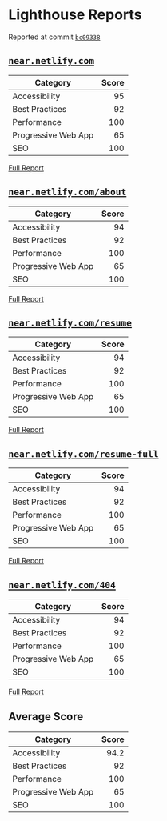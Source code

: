 # Lighthouse Reports

Reported at commit [`bc09338`](https://github.com/NearHuscarl/portfolio/commit/bc093383de3870657849effeae8f680315371dca)

## [`near.netlify.com`](https://near.netlify.com)

| Category | Score |
|----------|------:|
| Accessibility | 95 |
| Best Practices | 92 |
| Performance | 100 |
| Progressive Web App | 65 |
| SEO | 100 |

[Full Report](https://htmlpreview.github.io/?https://github.com/NearHuscarl/portfolio/blob/master/audit/report.html)

## [`near.netlify.com/about`](https://near.netlify.com/about)

| Category | Score |
|----------|------:|
| Accessibility | 94 |
| Best Practices | 92 |
| Performance | 100 |
| Progressive Web App | 65 |
| SEO | 100 |

[Full Report](https://htmlpreview.github.io/?https://github.com/NearHuscarl/portfolio/blob/master/audit/report-about.html)

## [`near.netlify.com/resume`](https://near.netlify.com/resume)

| Category | Score |
|----------|------:|
| Accessibility | 94 |
| Best Practices | 92 |
| Performance | 100 |
| Progressive Web App | 65 |
| SEO | 100 |

[Full Report](https://htmlpreview.github.io/?https://github.com/NearHuscarl/portfolio/blob/master/audit/report-resume.html)

## [`near.netlify.com/resume-full`](https://near.netlify.com/resume-full)

| Category | Score |
|----------|------:|
| Accessibility | 94 |
| Best Practices | 92 |
| Performance | 100 |
| Progressive Web App | 65 |
| SEO | 100 |

[Full Report](https://htmlpreview.github.io/?https://github.com/NearHuscarl/portfolio/blob/master/audit/report-resume-full.html)

## [`near.netlify.com/404`](https://near.netlify.com/404)

| Category | Score |
|----------|------:|
| Accessibility | 94 |
| Best Practices | 92 |
| Performance | 100 |
| Progressive Web App | 65 |
| SEO | 100 |

[Full Report](https://htmlpreview.github.io/?https://github.com/NearHuscarl/portfolio/blob/master/audit/report-404.html)

## Average Score

| Category | Score |
|----------|------:|
| Accessibility | 94.2 |
| Best Practices | 92 |
| Performance | 100 |
| Progressive Web App | 65 |
| SEO | 100 |

